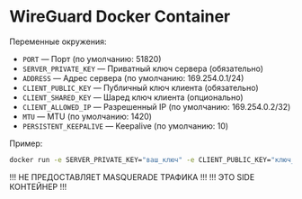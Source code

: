 # WireGuard Docker Container

Переменные окружения:

- `PORT` — Порт (по умолчанию: 51820)
- `SERVER_PRIVATE_KEY` — Приватный ключ сервера (обязательно)
- `ADDRESS` — Адрес сервера (по умолчанию: 169.254.0.1/24)
- `CLIENT_PUBLIC_KEY` — Публичный ключ клиента (обязательно)
- `CLIENT_SHARED_KEY` — Шаред ключ клиента (опционально)
- `CLIENT_ALLOWED_IP` — Разрешенный IP (по умолчанию: 169.254.0.2/32)
- `MTU` — MTU (по умолчанию: 1420)
- `PERSISTENT_KEEPALIVE` — Keepalive (по умолчанию: 10)

Пример:

```bash
docker run -e SERVER_PRIVATE_KEY="ваш_ключ" -e CLIENT_PUBLIC_KEY="ключ_клиента" имя_контейнера
```

!!! НЕ ПРЕДОСТАВЛЯЕТ MASQUERADE ТРАФИКА !!! 
!!! ЭТО SIDE КОНТЕЙНЕР !!!